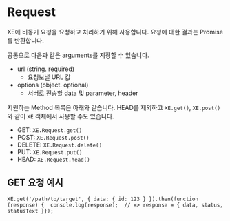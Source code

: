 # Request

XE에 비동기 요청을 요청하고 처리하기 위해 사용합니다. 요청에 대한 결과는 Promise를 반환합니다.

공통으로 다음과 같은 arguments를 지정할 수 있습니다.

* url \(string. required\)
  * 요청보낼 URL 값
* options \(object. optional\)
  * 서버로 전송할 data 및 parameter, header

지원하는 Method 목록은 아래와 같습니다. HEAD를 제외하고 `XE.get()`, `XE.post()`와 같이 `XE` 객체에서 사용할 수도 있습니다.

* GET: `XE.Request.get()`
* POST: `XE.Request.post()`
* DELETE: `XE.Request.delete()`
* PUT: `XE.Request.put()`
* HEAD: `XE.Request.head()`

## GET 요청 예시 <a id="get"></a>

```text
XE.get('/path/to/target', { data: { id: 123 } }).then(function (response) {  console.log(response);  // => response = { data, status, statusText }});
```

[  
](https://xpressengine.gitbook.io/xpressengine-front-end/docs/pagemodal)


